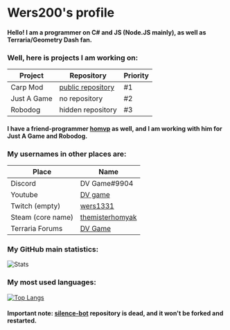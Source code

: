 # Wers200's profile
#### Hello! I am a programmer on C# and JS (Node.JS mainly), as well as Terraria/Geometry Dash fan.

### Well, here is projects I am working on:
| Project | Repository | Priority |
| ------ | ------ | ------ |
| Carp Mod | [public repository](https://github.com/Wers200/CarpMod) | #1 |
| Just A Game | no repository | #2 |
| Robodog | hidden repository | #3 |

#### I have a friend-programmer [homvp](https://github.com/Compdog-inc) as well, and I am working with him for Just A Game and Robodog.

### My usernames in other places are:
| Place | Name |
| ------ | ------ |
| Discord | DV Game#9904 |
| Youtube | [DV game](https://www.youtube.com/channel/UCaco8Vx4QIUQaAsJ8Mr_Pmg) |
| Twitch (empty) | [wers1331](https://www.twitch.tv/wers1331) |
| Steam (core name) | [themisterhomyak](https://steamcommunity.com/profiles/76561199044854598/) |
| Terraria Forums | [DV Game](https://forums.terraria.org/index.php?members/dv-game.213693/) |

### My GitHub main statistics:

![Stats](https://github-readme-stats.vercel.app/api?username=Wers200&show_icons=true) 
### My most used languages:

[![Top Langs](https://github-readme-stats.vercel.app/api/top-langs/?username=Wers200&layout=compact)](https://github.com/anuraghazra/github-readme-stats)

#### Important note: [silence-bot](https://github.com/Wers200/silence-bot) repository is dead, and it won't be forked and restarted.
